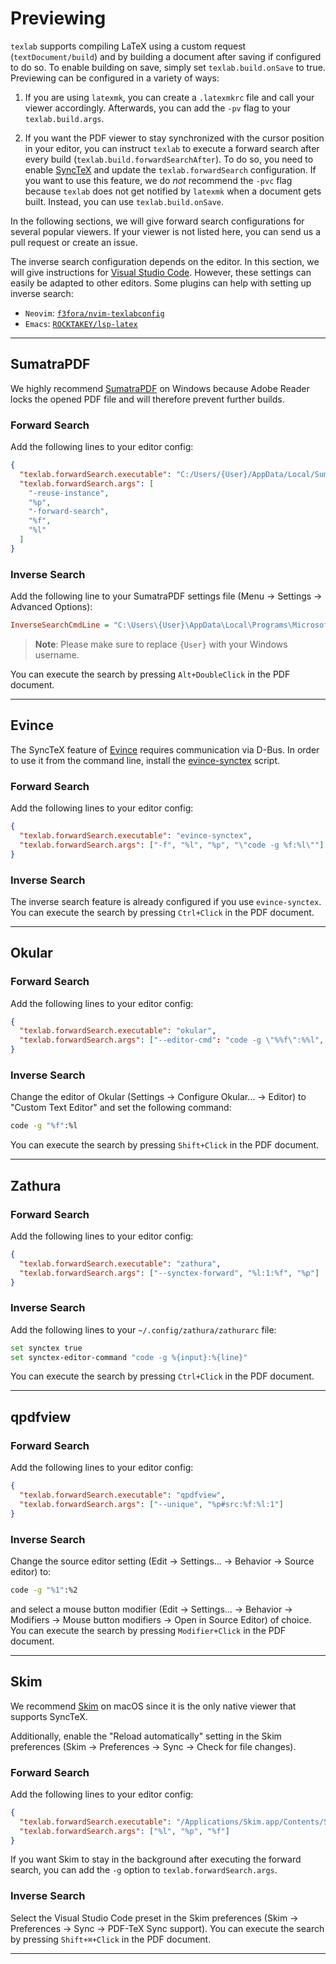 # Previewing

`texlab` supports compiling LaTeX using a custom request (`textDocument/build`)
and by building a document after saving if configured to do so.
To enable building on save, simply set `texlab.build.onSave` to true.
Previewing can be configured in a variety of ways:

1. If you are using `latexmk`, you can create a `.latexmkrc` file and call your viewer accordingly.
   Afterwards, you can add the `-pv` flag to your `texlab.build.args`.

2. If you want the PDF viewer to stay synchronized with the cursor position in your editor,
   you can instruct `texlab` to execute a forward search after every build (`texlab.build.forwardSearchAfter`).
   To do so, you need to enable [SyncTeX](http://www.tug.org/TUGboat/tb29-3/tb93laurens.pdf)
   and update the `texlab.forwardSearch` configuration.
   If you want to use this feature, we do _not_ recommend the `-pvc` flag
   because `texlab` does not get notified by `latexmk` when a document gets built.
   Instead, you can use `texlab.build.onSave`.

In the following sections, we will give forward search configurations for several popular viewers.
If your viewer is not listed here, you can send us a pull request or create an issue.

The inverse search configuration depends on the editor.
In this section, we will give instructions for [Visual Studio Code](https://code.visualstudio.com/).
However, these settings can easily be adapted to other editors.
Some plugins can help with setting up inverse search:

- `Neovim`: [`f3fora/nvim-texlabconfig`](https://github.com/f3fora/nvim-texlabconfig)
- `Emacs`: [`ROCKTAKEY/lsp-latex`](https://github.com/ROCKTAKEY/lsp-latex#inverse-search)

---

## SumatraPDF

We highly recommend [SumatraPDF](https://www.sumatrapdfreader.org) on Windows
because Adobe Reader locks the opened PDF file and will therefore prevent further builds.

### Forward Search

Add the following lines to your editor config:

```json
{
  "texlab.forwardSearch.executable": "C:/Users/{User}/AppData/Local/SumatraPDF/SumatraPDF.exe",
  "texlab.forwardSearch.args": [
    "-reuse-instance",
    "%p",
    "-forward-search",
    "%f",
    "%l"
  ]
}
```

### Inverse Search

Add the following line to your SumatraPDF settings file (Menu -> Settings -> Advanced Options):

```ini
InverseSearchCmdLine = "C:\Users\{User}\AppData\Local\Programs\Microsoft VS Code\Code.exe" -g "%f":%l
```

> **Note**: Please make sure to replace `{User}` with your Windows username.

You can execute the search by pressing `Alt+DoubleClick` in the PDF document.

---

## Evince

The SyncTeX feature of [Evince](https://wiki.gnome.org/Apps/Evince) requires communication via D-Bus.
In order to use it from the command line, install the [evince-synctex](https://github.com/latex-lsp/evince-synctex) script.

### Forward Search

Add the following lines to your editor config:

```json
{
  "texlab.forwardSearch.executable": "evince-synctex",
  "texlab.forwardSearch.args": ["-f", "%l", "%p", "\"code -g %f:%l\""]
}
```

### Inverse Search

The inverse search feature is already configured if you use `evince-synctex`.
You can execute the search by pressing `Ctrl+Click` in the PDF document.

---

## Okular

### Forward Search

Add the following lines to your editor config:

```json
{
  "texlab.forwardSearch.executable": "okular",
  "texlab.forwardSearch.args": ["--editor-cmd": "code -g \"%%f\":%%l", "--unique", "file:%p#src:%l%f"]
}
```

### Inverse Search

Change the editor of Okular (Settings -> Configure Okular... -> Editor) to "Custom Text Editor" and set the following command:

```bash
code -g "%f":%l
```

You can execute the search by pressing `Shift+Click` in the PDF document.

---

## Zathura

### Forward Search

Add the following lines to your editor config:

```json
{
  "texlab.forwardSearch.executable": "zathura",
  "texlab.forwardSearch.args": ["--synctex-forward", "%l:1:%f", "%p"]
}
```

### Inverse Search

Add the following lines to your `~/.config/zathura/zathurarc` file:

```bash
set synctex true
set synctex-editor-command "code -g %{input}:%{line}"
```

You can execute the search by pressing `Ctrl+Click` in the PDF document.

---

## qpdfview

### Forward Search

Add the following lines to your editor config:

```json
{
  "texlab.forwardSearch.executable": "qpdfview",
  "texlab.forwardSearch.args": ["--unique", "%p#src:%f:%l:1"]
}
```

### Inverse Search

Change the source editor setting (Edit -> Settings... -> Behavior -> Source editor) to:

```bash
code -g "%1":%2
```

and select a mouse button modifier (Edit -> Settings... -> Behavior -> Modifiers -> Mouse button modifiers -> Open in Source Editor)
of choice.
You can execute the search by pressing `Modifier+Click` in the PDF document.

---

## Skim

We recommend [Skim](https://skim-app.sourceforge.io/) on macOS since it is the only native viewer that supports SyncTeX.

Additionally, enable the "Reload automatically" setting in the Skim preferences (Skim -> Preferences -> Sync -> Check for file changes).

### Forward Search

Add the following lines to your editor config:

```json
{
  "texlab.forwardSearch.executable": "/Applications/Skim.app/Contents/SharedSupport/displayline",
  "texlab.forwardSearch.args": ["%l", "%p", "%f"]
}
```

If you want Skim to stay in the background after
executing the forward search, you can add the `-g` option
to `texlab.forwardSearch.args`.

### Inverse Search

Select the Visual Studio Code preset in the Skim preferences (Skim -> Preferences -> Sync -> PDF-TeX Sync support).
You can execute the search by pressing `Shift+⌘+Click` in the PDF document.

---
